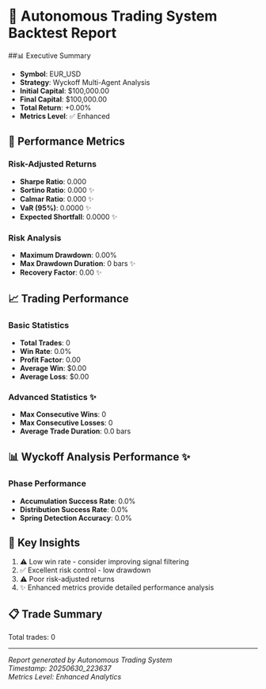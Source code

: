 # 🚀 Autonomous Trading System Backtest Report

##📊 Executive Summary
- **Symbol**: EUR_USD
- **Strategy**: Wyckoff Multi-Agent Analysis  
- **Initial Capital**: $100,000.00
- **Final Capital**: $100,000.00
- **Total Return**: +0.00%
- **Metrics Level**: ✅ Enhanced

## 🎯 Performance Metrics

### Risk-Adjusted Returns
- **Sharpe Ratio**: 0.000
- **Sortino Ratio**: 0.000 ✨
- **Calmar Ratio**: 0.000 ✨
- **VaR (95%)**: 0.0000 ✨
- **Expected Shortfall**: 0.0000 ✨

### Risk Analysis  
- **Maximum Drawdown**: 0.00%
- **Max Drawdown Duration**: 0 bars ✨
- **Recovery Factor**: 0.00 ✨

## 📈 Trading Performance

### Basic Statistics
- **Total Trades**: 0
- **Win Rate**: 0.0%
- **Profit Factor**: 0.00
- **Average Win**: $0.00
- **Average Loss**: $0.00

### Advanced Statistics ✨
- **Max Consecutive Wins**: 0
- **Max Consecutive Losses**: 0
- **Average Trade Duration**: 0.0 bars

## 📊 Wyckoff Analysis Performance ✨

### Phase Performance
- **Accumulation Success Rate**: 0.0%
- **Distribution Success Rate**: 0.0%
- **Spring Detection Accuracy**: 0.0%

## 🎯 Key Insights

1. ⚠️ Low win rate - consider improving signal filtering
2. ✅ Excellent risk control - low drawdown
3. ⚠️ Poor risk-adjusted returns
4. ✨ Enhanced metrics provide detailed performance analysis

## 📋 Trade Summary

Total trades: 0


---
*Report generated by Autonomous Trading System*  
*Timestamp: 20250630_223637*  
*Metrics Level: Enhanced Analytics*
